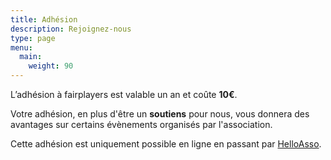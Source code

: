 ```yaml
---
title: Adhésion
description: Rejoignez-nous
type: page
menu:
  main:
    weight: 90
---
```


L’adhésion à fairplayers est valable un an et coûte **10€**.

Votre adhésion, en plus d'être un **soutiens** pour nous, vous donnera des avantages sur certains évènements organisés par l'association.

Cette adhésion est uniquement possible en ligne en passant par [HelloAsso](https://www.helloasso.com/associations/fairplayers).
